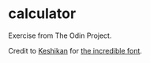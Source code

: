 # calculator

Exercise from The Odin Project.

Credit to [Keshikan](https://github.com/keshikan) for [the incredible font](https://github.com/keshikan/DSEG).

